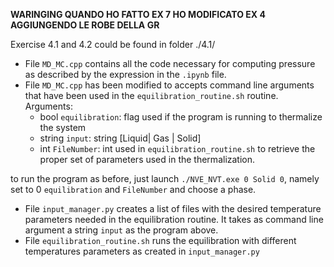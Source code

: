 **WARINGING QUANDO HO FATTO EX 7 HO MODIFICATO EX 4 AGGIUNGENDO LE ROBE DELLA GR**

Exercise 4.1 and 4.2 could be found in folder ./4.1/

- File `MD_MC.cpp` contains all the code necessary for computing pressure as described by the expression in the `.ipynb` file.
- File `MD_MC.cpp` has been modified to accepts command line arguments that have been used in the `equilibration_routine.sh` routine. Arguments:
   - bool `equilibration`: flag used if the program is running to thermalize the system
   - string `input`: string [Liquid| Gas | Solid]
   - int `FileNumber`: int used in `equilibration_routine.sh` to retrieve the proper set of parameters used in the thermalization.

to run the program as before, just launch `./NVE_NVT.exe 0 Solid 0`, namely set to 0 `equilibration` and `FileNumber` and choose a phase.

- File `input_manager.py` creates a list of files with the desired temperature parameters needed in the equilibration routine. It takes as command line argument a string `input` as the program above.
-  File `equilibration_routine.sh` runs the equilibration with different temperatures parameters as created in `input_manager.py`
